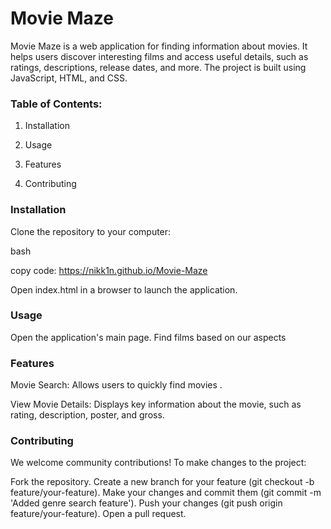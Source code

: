 # Movie Maze


Movie Maze is a web application for finding information about movies. It helps users discover interesting films and access useful details, such as ratings, descriptions, release dates, and more. The project is built using JavaScript, HTML, and CSS.

### Table of Contents:

1) Installation

2) Usage

3) Features

4) Contributing


### Installation

Clone the repository to your computer:

bash

copy code:
https://nikk1n.github.io/Movie-Maze

Open index.html in a browser to launch the application.

### Usage
Open the application's main page.
Find films based on our aspects 


### Features
Movie Search: Allows users to quickly find movies .

View Movie Details: Displays key information about the movie, such as rating, description, poster, and gross.

### Contributing
We welcome community contributions! To make changes to the project:

Fork the repository.
Create a new branch for your feature (git checkout -b feature/your-feature).
Make your changes and commit them (git commit -m 'Added genre search feature').
Push your changes (git push origin feature/your-feature).
Open a pull request.
